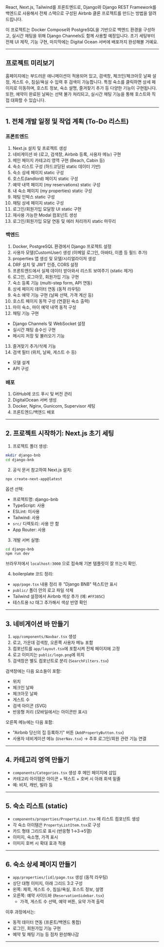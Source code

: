 React, Next.js, Tailwind를 프론트엔드로, Django와 Django REST Framework를 백엔드로 사용해서 전체 스택으로 구성된 Airbnb 클론 프로젝트를 만드는 방법을 알려드립니다.

이 프로젝트는 Docker Compose와 PostgreSQL을 기반으로 백엔드 환경을 구성하고, 실시간 채팅을 위해 Django Channels도 함께 사용할 예정입니다. 초기 세팅부터 전체 UI 제작, 기능 구현, 마지막에는 Digital Ocean 서버에 배포까지 완성해볼 거예요.

---

## 프로젝트 미리보기

홈페이지에는 부드러운 애니메이션이 적용되어 있고, 검색창, 체크인/체크아웃 날짜 설정, 게스트 수, 침실/욕실 수 입력 후 검색이 가능합니다. 특정 숙소를 클릭하면 상세 페이지로 이동하며, 호스트 정보, 숙소 설명, 즐겨찾기 추가 등 다양한 기능이 구현됩니다. 또한, 예약이 완료된 날짜는 선택 불가 처리되고, 실시간 채팅 기능을 통해 호스트와 직접 대화할 수 있습니다.

---

## 1. 전체 개발 일정 및 작업 계획 (To-Do 리스트)

### 프론트엔드

1. Next.js 설치 및 프로젝트 생성
2. 네비게이션 바 (로고, 검색창, Airbnb 등록, 사용자 메뉴) 구현
3. 메인 페이지 카테고리 영역 구현 (Beach, Cabin 등)
4. 숙소 리스트 구성 (하드코딩된 static 데이터 기반)
5. 숙소 상세 페이지 static 구성
6. 호스트(landlord) 페이지 static 구성
7. 예약 내역 페이지 (my reservations) static 구성
8. 내 숙소 페이지 (my properties) static 구성
9. 채팅 인박스 static 구성
10. 채팅 상세 페이지 static 구성
11. 로그인/회원가입 모달창 UI static 구현
12. 재사용 가능한 Modal 컴포넌트 생성
13. 로그인/회원가입 모달 연동 및 에러 처리까지 static 마무리

### 백엔드

1. Docker, PostgreSQL 환경에서 Django 프로젝트 설정
2. 사용자 모델(CustomUser) 생성 (이메일 로그인, 아바타, 이름 등 필드 추가)
3. properties 앱 생성 및 모델/시리얼라이저 생성
4. DRF 설치 및 JWT 인증, CORS 설정
5. 프론트엔드에서 실제 데이터 받아와서 리스트 보여주기 (static 제거)
6. 로그인, 로그아웃, 회원가입 기능 구현
7. 숙소 등록 기능 (multi-step form, API 연동)
8. 상세 페이지 데이터 연동 (동적 라우팅)
9. 숙소 예약 기능 구현 (날짜 선택, 가격 계산 등)
10. 호스트 페이지 동적 구성 (연결된 숙소 출력)
11. 마이 숙소, 마이 예약 내역 동적 구성
12. 채팅 기능 구현

- Django Channels 및 WebSocket 설정
- 실시간 채팅 송수신 구현
- 메시지 저장 및 불러오기 기능

13. 즐겨찾기 추가/삭제 기능
14. 검색 필터 (위치, 날짜, 게스트 수 등)

- 모델 설계
- API 구성

### 배포

1. GitHub에 코드 푸시 및 버전 관리
2. DigitalOcean 서버 생성
3. Docker, Nginx, Gunicorn, Supervisor 세팅
4. 프론트엔드/백엔드 배포

---

## 2. 프로젝트 시작하기: Next.js 초기 세팅

1. 프로젝트 폴더 생성:

```bash
mkdir django-bnb
cd django-bnb
```

2. 공식 문서 참고하여 Next.js 설치:

```bash
npx create-next-app@latest
```

옵션 선택:

- 프로젝트명: django-bnb
- TypeScript: 사용
- ESLint: 미사용
- Tailwind: 사용
- `src/` 디렉토리: 사용 안 함
- App Router: 사용

3. 개발 서버 실행:

```bash
cd django-bnb
npm run dev
```

브라우저에서 `localhost:3000` 으로 접속해 기본 템플릿이 잘 뜨는지 확인.

4. boilerplate 코드 정리:

- `app/page.tsx` 내용 정리 후 "Django BNB" 텍스트만 표시
- `public/` 폴더 안의 로고 파일 삭제
- Tailwind 설정에서 Airbnb 색상 추가 (예: `#FF385C`)
- 테스트용 `h2` 태그 추가해서 색상 반영 확인

---

## 3. 네비게이션 바 만들기

1. `app/components/Navbar.tsx` 생성
2. 로고, 가운데 검색창, 오른쪽 사용자 메뉴 포함
3. 컴포넌트를 `app/layout.tsx`에 포함시켜 전체 페이지에 고정
4. 로고 이미지는 `public/logo.png`에 위치
5. 검색창은 별도 컴포넌트로 분리 (`SearchFilters.tsx`)

검색창에는 다음 요소들이 포함:

- 위치
- 체크인 날짜
- 체크아웃 날짜
- 게스트 수
- 검색 아이콘 (SVG)
- 반응형 처리 (모바일에서는 아이콘만 표시)

오른쪽 메뉴에는 다음 포함:

- "Airbnb 당신의 집 등록하기" 버튼 (`AddPropertyButton.tsx`)
- 사용자 네비게이션 메뉴 (`UserNav.tsx`) → 추후 로그인/회원 관련 기능 연결

---

## 4. 카테고리 영역 만들기

- `components/Categories.tsx` 생성 후 메인 페이지에 삽입
- 카테고리 아이템은 아이콘 + 텍스트 + 호버 시 아래 회색 밑줄
- 예: 비치, 캐빈, 빌라 등

---

## 5. 숙소 리스트 (static)

- `components/properties/PropertyList.tsx` 에 리스트 컴포넌트 생성
- 각 숙소 아이템은 `PropertyListItem.tsx`로 구성
- 카드 형태 그리드로 표시 (반응형 1→3→5열)
- 이미지, 숙소명, 가격 표시
- 이미지 호버 시 확대 효과 적용

---

## 6. 숙소 상세 페이지 만들기

- `app/properties/[id]/page.tsx` 생성 (동적 라우팅)
- 상단 대형 이미지, 아래 그리드 3:2 구성
- 왼쪽: 제목, 게스트 수, 침실/욕실, 호스트 정보, 설명
- 오른쪽: 예약 사이드바 (`ReservationSidebar.tsx`)
  - 가격, 게스트 수 선택, 예약 버튼, 요약 가격 출력

이후 과정에서는:

- 동적 데이터 연동 (프론트/백엔드 통합)
- 로그인, 회원가입 기능 구현
- 예약 및 채팅 기능 등 점차 완성해나감

---

